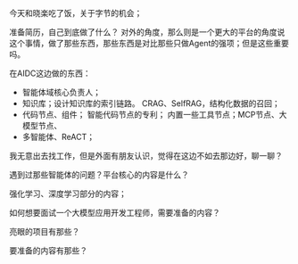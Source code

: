 今天和晓楽吃了饭，关于字节的机会；

准备简历，自己到底做了什么？ 对外的角度，那么则是一个更大的平台的角度说这个事情，做了那些东西，那些东西是对比那些只做Agent的强项；但是这些重要吗。

在AIDC这边做的东西：
- 智能体域核心负责人；
- 知识库；设计知识库的索引链路。 CRAG、SelfRAG，结构化数据的召回； 
- 代码节点、组件； 智能代码节点的专利； 内置一些工具节点；MCP节点、大模型节点、
- 多智能体、ReACT；  

我无意出去找工作，但是外面有朋友认识，觉得在这边不如去那边好，聊一聊？

遇到过那些智能体的问题？平台核心的内容是什么？

强化学习、深度学习部分的内容；

如何想要面试一个大模型应用开发工程师，需要准备的内容？

亮眼的项目有那些？

要准备的内容有那些？

